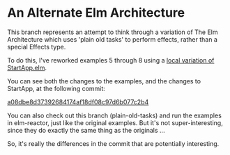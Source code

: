 # An Alternate Elm Architecture

This branch represents an attempt to think through a variation of The Elm Architecture
which uses 'plain old tasks' to perform effects, rather than a special Effects type.

To do this, I've reworked examples 5 through 8 using a 
[local variation of StartApp.elm](start-app/StartApp.elm). 

You can see both the changes to the examples, and the changes to StartApp, at the
following commit:

[a08dbe8d37392684174af18df08c97d6b077c2b4](https://github.com/rgrempel/elm-architecture-tutorial/commit/a08dbe8d37392684174af18df08c97d6b077c2b4)

You can also check out this branch (plain-old-tasks) and run the examples in
elm-reactor, just like the original examples. But it's not super-interesting,
since they do exactly the same thing as the originals ...

So, it's really the differences in the commit that are potentially interesting.
